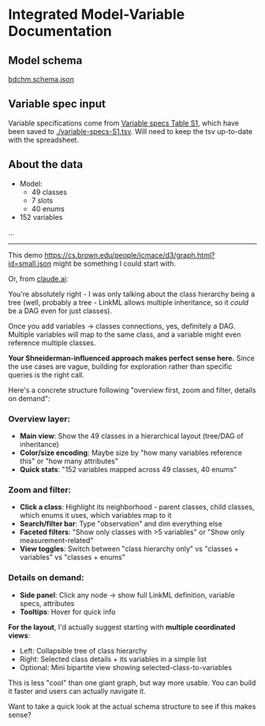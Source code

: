 # Integrated Model-Variable Documentation

## Model schema
[bdchm.schema.json](https://github.com/RTIInternational/NHLBI-BDC-DMC-HM/blob/main/generated/bdchm.schema.json)
<!--
Use [bdchm.yaml](https://github.com/RTIInternational/NHLBI-BDC-DMC-HM/blob/main/src/bdchm/schema/bdchm.yaml)
or [bdchm.schema.json](https://github.com/RTIInternational/NHLBI-BDC-DMC-HM/blob/main/generated/bdchm.schema.json),
which is currently out of date?

The json file seems like it should generated on
[push to main](https://github.com/RTIInternational/NHLBI-BDC-DMC-HM/blob/main/.github/workflows/deploy_bdchm_docs.yml)
which calls genjsonschema from the
[Makefile](https://github.com/RTIInternational/NHLBI-BDC-DMC-HM/blob/7b800a1c43c10ebf8f7009fce810f9835e17c230/Makefile#L203-L204):

```
genjsonschema: 
	$(RUN) gen-json-schema $(SOURCE_SCHEMA_PATH) > $(GENERATEDDIR)/bdchm.schema.json
```
-->


## Variable spec input
Variable specifications come from 
[Variable specs Table S1](https://docs.google.com/spreadsheets/d/1PDaX266_H0haa0aabMYQ6UNtEKT5-ClMarP0FvNntN8/edit?gid=0#gid=0),
which have been saved to [./variable-specs-S1.tsv](./variable-specs-S1.tsv). Will need
to keep the tsv up-to-date with the spreadsheet.


## About the data
* Model:
   * 49 classes
   * 7 slots
   * 40 enums
* 152 variables

...

-----
This demo https://cs.brown.edu/people/jcmace/d3/graph.html?id=small.json might be something I could
start with.

Or, from [claude.ai](https://claude.ai/share/09bc27cc-ceda-4690-9ac6-710bea7ca3a4):

You're absolutely right - I was only talking about the class hierarchy being a tree (well, probably a tree - LinkML allows multiple inheritance, so it *could* be a DAG even for just classes).

Once you add variables → classes connections, yes, definitely a DAG. Multiple variables will map to the same class, and a variable might even reference multiple classes.

**Your Shneiderman-influenced approach makes perfect sense here.** Since the use cases are vague, building for exploration rather than specific queries is the right call.

Here's a concrete structure following "overview first, zoom and filter, details on demand":

### Overview layer:
- **Main view**: Show the 49 classes in a hierarchical layout (tree/DAG of inheritance)
- **Color/size encoding**: Maybe size by "how many variables reference this" or "how many attributes"
- **Quick stats**: "152 variables mapped across 49 classes, 40 enums"

### Zoom and filter:
- **Click a class**: Highlight its neighborhood - parent classes, child classes, which enums it uses, which variables map to it
- **Search/filter bar**: Type "observation" and dim everything else
- **Faceted filters**: "Show only classes with >5 variables" or "Show only measurement-related"
- **View toggles**: Switch between "class hierarchy only" vs "classes + variables" vs "classes + enums"

### Details on demand:
- **Side panel**: Click any node → show full LinkML definition, variable specs, attributes
- **Tooltips**: Hover for quick info

**For the layout**, I'd actually suggest starting with **multiple coordinated views**:
- Left: Collapsible tree of class hierarchy
- Right: Selected class details + its variables in a simple list
- Optional: Mini bipartite view showing selected-class-to-variables

This is less "cool" than one giant graph, but way more usable. You can build it faster and users can actually navigate it.

Want to take a quick look at the actual schema structure to see if this makes sense?
